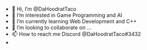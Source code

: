 - 👋 Hi, I’m @DaHoodratTaco
- 👀 I’m interested in Game Programming and AI
- 🌱 I’m currently learning Web Development and C++
- 💞️ I’m looking to collaborate on ...
- 📫 How to reach me Discord @DaHoodratTaco#3432
-

<!---
DaHoodratTaco/DaHoodratTaco is a ✨ special ✨ repository because its `README.md` (this file) appears on your GitHub profile.
You can click the Preview link to take a look at your changes.
--->
